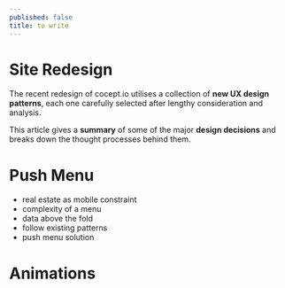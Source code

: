 ```yaml
---
published: false
title: to write
---
```




# Site Redesign

The recent redesign of cocept.io utilises a collection of **new UX design patterns**, each one carefully selected after lengthy consideration and analysis. 

This article gives a **summary** of some of the major **design decisions** and breaks down the thought processes behind them.





# Push Menu
- real estate as mobile constraint
- complexity of a menu
- data above the fold
- follow existing patterns
- push menu solution

# Animations

